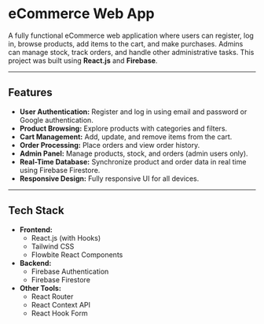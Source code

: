 # eCommerce Web App

A fully functional eCommerce web application where users can register, log in, browse products, add items to the cart, and make purchases. Admins can manage stock, track orders, and handle other administrative tasks. This project was built using **React.js** and **Firebase**.

---

## Features

- **User Authentication:** Register and log in using email and password or Google authentication.
- **Product Browsing:** Explore products with categories and filters.
- **Cart Management:** Add, update, and remove items from the cart.
- **Order Processing:** Place orders and view order history.
- **Admin Panel:** Manage products, stock, and orders (admin users only).
- **Real-Time Database:** Synchronize product and order data in real time using Firebase Firestore.
- **Responsive Design:** Fully responsive UI for all devices.

---

## Tech Stack

- **Frontend:**
  - React.js (with Hooks)
  - Tailwind CSS
  - Flowbite React Components
- **Backend:**
  - Firebase Authentication
  - Firebase Firestore
- **Other Tools:**
  - React Router
  - React Context API
  - React Hook Form

